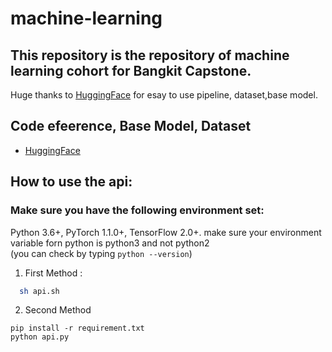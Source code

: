 # machine-learning
## This repository is the repository of machine learning cohort for Bangkit Capstone.

Huge thanks to [HuggingFace](https://huggingface.co) for esay to use pipeline, dataset,base model.
## Code efeerence, Base Model, Dataset
- [HuggingFace](https://huggingface.co)
## How to use the api: 
### Make sure you have the following environment set:
  Python 3.6+, PyTorch 1.1.0+, TensorFlow 2.0+.
  make sure your environment variable forn python is python3 and not python2  
  (you can check by typing `python --version`)
1. First Method :
  ```bash
    sh api.sh
  ```
2. Second Method
  ```
  pip install -r requirement.txt
  python api.py 
  ```
